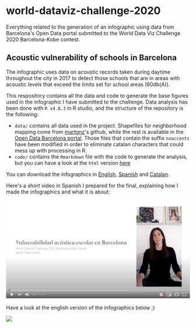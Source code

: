 # world-dataviz-challenge-2020
Everything related to the generation of an infographic using data from Barcelona's Open Data portal submitted to the World Data Viz Challenge 2020 Barcelona-Kobe contest. 

## Acoustic vulnerability of schools in Barcelona  
The infographic uses data on acoustic records taken during daytime throughout the city in 2017 to detect those schools that are in areas with acoustic levels that exceed the limits set for school areas (60db(A)).  

This respository contains all the data and code to generate the base figures used in the infographic I have submitted to the challenge. Data analysis has been done with `R v4.0.3` in R studio, and the structure of the repository is the following:  

* `data/` contains all data used in the project. Shapefiles for neighborhood mapping come from [martgnz](https://github.com/martgnz/bcn-geodata.git)'s github, while the rest is available in the [Open Data Barcelona portal](https://opendata-ajuntament.barcelona.cat/ca). Those files that contain the suffix `noaccents` have been modified in order to eliminate catalan characters that could mess up with processing in R.  
* `code/` contains the `Rmarkdown` file with the code to generate the analysis, but you can have a look at the `html` version [here](https://martaroyo.github.io/world-dataviz-challenge-2020/WDVC_BCN_KOBE_2020.html)  

You can download the infographics in [English](https://www.dropbox.com/s/8invvizv3s7uqrx/ENG_MartaRoyoLlonch_WDVC2020_BCN_KOBE.png?dl=0), [Spanish](https://www.dropbox.com/s/3pwur97t6on2z9y/ESP_MartaRoyoLlonch_WDVC2020_BCN_KOBE.png?dl=0) and [Catalan](https://www.dropbox.com/s/yfm2ugtx35imio6/CAT_MartaRoyoLlonch_WDVC2020_BCN_KOBE.png?dl=0).

Here's a short video in Spanish I prepared for the final, explaining how I made the infographics and what it is about:
[![](misc/WDVC2020_thumbnail_youtube.png)](https://www.youtube.com/watch?v=HCcssTnf7Gk)

Have a look at the english version of the infographics below ;)

![](ENG_MartaRoyoLlonch_WDVC2020_BCN_KOBE.png)
